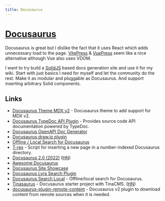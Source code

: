 ```yaml
---
title: Docusaurus
---
```


# [Docusaurus](https://docusaurus.io/)

Docusaurus is great but I dislike the fact that it uses React which adds unnecessary load to the page. [VitePress](https://vitepress.vuejs.org/) & [VuePress](https://vuepress.vuejs.org/) seem like a nice alternative although Vue also uses VDOM.

I want to try build a [SolidJS](../programming-languages/javascript/js-libraries/solid.md) based docs generation site and use it for my wiki. Start with just basics I need for myself and let the community do the rest. Make it as modular and pluggable as Docusaurus. And support inserting arbitrary Solid components.

## Links

- [Docusaurus Theme MDX v2](https://github.com/pomber/docusaurus-mdx-2) - Docusaurus theme to add support for MDX v2.
- [Docusaurus TypeDoc API Plugin](https://github.com/milesj/docusaurus-plugin-typedoc-api) - Provides source code API documentation powered by TypeDoc.
- [Docusaurus OpenAPI Doc Generator](https://github.com/PaloAltoNetworks/docusaurus-openapi-docs)
- [Docusaurus draw.io plugin](https://github.com/xiguaxigua/docusaurus-plugin-drawio)
- [Offline / Local Search for Docusaurus](https://github.com/cmfcmf/docusaurus-search-local)
- [T-rex](https://github.com/stegaBOB/t-rex) - Script for inserting a new page in a number-indexed Docusaurus directory.
- [Docusaurus 2.0 (2022)](https://docusaurus.io/blog/2022/08/01/announcing-docusaurus-2.0) ([HN](https://news.ycombinator.com/item?id=32303052))
- [Awesome Docusaurus](https://github.com/webbertakken/awesome-docusaurus)
- [Docusaurus Site Showcase](https://docusaurus.io/showcase)
- [Docusaurus Lyra Search Plugin](https://github.com/LyraSearch/plugin-docusaurus)
- [Docusaurus Search Local](https://github.com/easyops-cn/docusaurus-search-local) - Offline/local search for Docusaurus.
- [Tinasaurus](https://github.com/tinacms/tinasaurus) - Docusaurus starter project with TinaCMS. ([HN](https://news.ycombinator.com/item?id=34972964))
- [docusaurus-plugin-remote-content](https://github.com/rdilweb/docusaurus-plugin-remote-content) - Docusaurus v2 plugin to download content from remote sources when it is needed.
